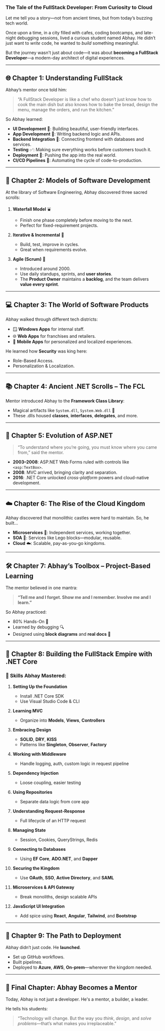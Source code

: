 ###   **The Tale of the FullStack Developer: From Curiosity to Cloud**

Let me tell you a story—not from ancient times, but from today’s buzzing tech world.

Once upon a time, in a city filled with cafes, coding bootcamps, and late-night debugging sessions, lived a curious student named Abhay. He didn’t just want to *write* code, he wanted to *build* something meaningful.

But the journey wasn't just about code—it was about **becoming a FullStack Developer**—a modern-day architect of digital experiences.

---

## 🌐 Chapter 1: Understanding FullStack

Abhay’s mentor once told him:

> “A FullStack Developer is like a chef who doesn’t just know how to cook the main dish but also knows how to bake the bread, design the menu, manage the orders, and run the kitchen.”

So Abhay learned:

* **UI Development** 🍱: Building beautiful, user-friendly interfaces.
* **App Development** 🔧: Writing backend logic and APIs.
* **Backend Integration** 🔗: Connecting frontend with databases and services.
* **Testing** ✅: Making sure everything works before customers touch it.
* **Deployment** 🚀: Pushing the app into the real world.
* **CI/CD Pipelines** 🔄: Automating the cycle of code-to-production.

---

## 🔄 Chapter 2: Models of Software Development

At the library of Software Engineering, Abhay discovered three sacred scrolls:

1. **Waterfall Model** ⛲

   * Finish one phase completely before moving to the next.
   * Perfect for fixed-requirement projects.

2. **Iterative & Incremental** 🔁

   * Build, test, improve in cycles.
   * Great when requirements evolve.

3. **Agile (Scrum)** 🧩

   * Introduced around 2000.
   * Use daily standups, sprints, and **user stories**.
   * The **Product Owner** maintains a **backlog**, and the team delivers **value every sprint**.

---

## 💻 Chapter 3: The World of Software Products

Abhay walked through different tech districts:

* 🪟 **Windows Apps** for internal staff.
* 🌐 **Web Apps** for franchises and retailers.
* 📱 **Mobile Apps** for personalized and localized experiences.

He learned how **Security** was king here:

* Role-Based Access.
* Personalization & Localization.

---

## 📚 Chapter 4: Ancient .NET Scrolls – The FCL

Mentor introduced Abhay to the **Framework Class Library**:

* Magical artifacts like `System.dll`, `System.Web.dll` 🌟
* These .dlls housed **classes**, **interfaces**, **delegates**, and more.

---

## 🧱 Chapter 5: Evolution of ASP.NET

> “To understand where you’re going, you must know where you came from,” said the mentor.

* **2003–2008**: ASP.NET Web Forms ruled with controls like `<asp:TextBox>`.
* **2008**: MVC arrived, bringing clarity and separation.
* **2016**: .NET Core unlocked *cross-platform* powers and cloud-native development.

---

## ☁️ Chapter 6: The Rise of the Cloud Kingdom

Abhay discovered that monolithic castles were hard to maintain. So, he built...

* **Microservices** 🧩: Independent services, working together.
* **SOA** 🧱: Services like Lego blocks—modular, reusable.
* **Cloud** ☁️: Scalable, pay-as-you-go kingdoms.

---

## 🛠️ Chapter 7: Abhay’s Toolbox – Project-Based Learning

The mentor believed in one mantra:

> **“Tell me and I forget. Show me and I remember. Involve me and I learn.”**

So Abhay practiced:

* 80% Hands-On 🧪
* Learned by debugging 🔍
* Designed using **block diagrams** and **real docs** 📄

---

## 🚧 Chapter 8: Building the FullStack Empire with .NET Core

### 🔨 Skills Abhay Mastered:

1. **Setting Up the Foundation**

   * Install .NET Core SDK
   * Use Visual Studio Code & CLI

2. **Learning MVC**

   * Organize into **Models**, **Views**, **Controllers**

3. **Embracing Design**

   * **SOLID**, **DRY**, **KISS**
   * Patterns like **Singleton**, **Observer**, **Factory**

4. **Working with Middleware**

   * Handle logging, auth, custom logic in request pipeline

5. **Dependency Injection**

   * Loose coupling, easier testing

6. **Using Repositories**

   * Separate data logic from core app

7. **Understanding Request-Response**

   * Full lifecycle of an HTTP request

8. **Managing State**

   * Session, Cookies, QueryStrings, Redis

9. **Connecting to Databases**

   * Using **EF Core**, **ADO.NET**, and **Dapper**

10. **Securing the Kingdom**

    * Use **OAuth**, **SSO**, **Active Directory**, and **SAML**

11. **Microservices & API Gateway**

    * Break monoliths, design scalable APIs

12. **JavaScript UI Integration**

    * Add spice using **React**, **Angular**, **Tailwind**, and **Bootstrap**

---

## 🏁 Chapter 9: The Path to Deployment

Abhay didn’t just code. He **launched**.

* Set up GitHub workflows.
* Built pipelines.
* Deployed to **Azure**, **AWS**, **On-prem**—wherever the kingdom needed.

---

## 📌 Final Chapter: Abhay Becomes a Mentor

Today, Abhay is not just a developer. He's a mentor, a builder, a leader.

He tells his students:

> “Technology will change. But the way you *think*, *design*, and *solve problems*—that’s what makes you irreplaceable.”

 